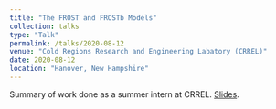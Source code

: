 ```yaml
---
title: "The FROST and FROSTb Models"
collection: talks
type: "Talk"
permalink: /talks/2020-08-12
venue: "Cold Regions Research and Engineering Labatory (CRREL)"
date: 2020-08-12
location: "Hanover, New Hampshire"
---
```


Summary of work done as a summer intern at CRREL. [Slides](http://matthewshawnkehoe.github.io/files/kehoe_frost_and_frostb_models.pdf).

